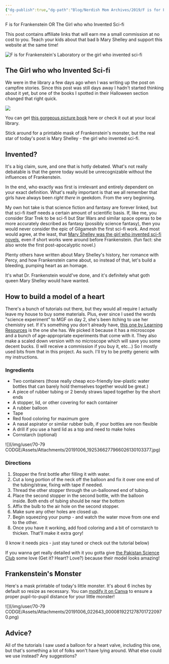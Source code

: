 ```yaml
---
{"dg-publish":true,"dg-path":"Blog/Nerdish Mom Archives/2019/F is for Frankenstein.md","permalink":"/blog/nerdish-mom-archives/2019/f-is-for-frankenstein/","title":"F is for Frankenstein OR The Girl who invented sci-fi","created":"","updated":""}
---
```



F is for Frankenstein OR The Girl who who Invented Sci-fi  

This post contains affiliate links that will earn me a small commission at no cost to you. Teach your kids about that bad b Mary Shelley and support this website at the same time! 

![F is for Frankenstein's Laboratory or the girl who invented sci-fi](https://lh3.googleusercontent.com/8ZA-gM_9m8lSz1NPlGxfFYjVo18vbYPj3NifTj3C9gf8iNEbGYXBXX5hzKTv6J4jvR85gMwJAliY3EjmlWwnp61ZagRJNkKXvA-akDwTVssJ-630eLdQiMjDhNf24eDQ2a8nE0-F)

## The Girl who who Invented Sci-fi

We were in the library a few days ago when I was writing up the post on campfire stories. Since this post was still days away I hadn't started thinking about it yet, but one of the books I spotted in their Halloween section changed that right quick. 

![](https://lh3.googleusercontent.com/SfEuxgjB1yVE564yeBHVO0ZelR5GDTFqUp-2mJOBwydlliMQc87szlJ3c-dc3iTNZHi6-1Qz8IWOHRRGXAtOW7awI54rl--APR8rioE_tG_fUX-N4ysYTQNQInNHZ7ABJ-25JXtY)

You can get [this gorgeous picture book](https://amzn.to/2VdYa0O) here or check it out at your local library.

Stick around for a printable mask of Frankenstein's monster, but the real star of today's post is Mary Shelley - the girl who invented sci-fi. 

## Invented? 

It's a big claim, sure, and one that is hotly debated. What's not really debatable is that the genre today would be unrecognizable without the influences of Frankenstein. 

In the end, who exactly was first is irrelevant and entirely dependent on your exact definition. What's really important is that we all remember that girls have always been _right there_ in geekdom. From the very beginning.

My own hot take is that science fiction and fantasy are forever linked, but that sci-fi itself needs a certain amount of scientific basis. If, like me, you consider Star Trek to be sci-fi but Star Wars and similar space operas to be more accurately described as fantasy (possibly science fantasy), then you would never consider the epic of Gilgamesh the first sci-fi work. And most would agree, at the least, that [Mary Shelley was the girl who invented sci-fi novels](https://battlefieldearth.com/a-short-history-of-the-birth-of-sci-fi/), even if short works were around before Frankenstein. (fun fact: she also wrote the first post-apocalyptic novel.)

Plenty others have written about Mary Shelley's history, her romance with Percy, and how Frankenstein came about, so instead of that, let's build a bleeding, pumping heart as an homage. 

It's what Dr. Frankenstein would've done, and it's definitely what goth queen Mary Shelley would have wanted. 

## How to build a model of a heart

There's a bunch of tutorials out there, but they would all require I actually leave my house to buy some materials. Plus, ever since I used the words "science experiment" to MGF on day 2, she's been itching to use her chemistry set. If it's something you don't already have, [this one by Learning Resources](https://amzn.to/2IrA1ie) is the one she has. We picked it because it has a microscope and a bunch of age-appropriate experiments that come with it. They also make a scaled down version with no microscope which will save you some decent bucks. (I will receive a commission if you buy it, etc…) So I mostly used bits from that in this project. As such. I'll try to be pretty generic with my instructions. 

### Ingredients

- Two containers (those really cheap eco-friendly low-plastic water bottles that can barely hold themselves together would be great.) 
- A piece of rubber tubing or 2 bendy straws taped together by the short ends
- A stopper, lid, or other covering for each container
- A rubber balloon 
- Tape
- Red food coloring for maximum gore
- A nasal aspirator or similar rubber bulb, if your bottles are non flexible 
- A drill if you use a hard lid as a top and need to make holes
- Cornstarch (optional)

![](/img/user/70-79 CODGE/Assets/Attachments/20191006_1925366277966026130103377.jpg)

### Directions

1. Stopper the first bottle after filling it with water. 
2. Cut a long portion of the neck off the balloon and fix it over one end of the tubing/straw, fixing with tape if needed. 
3. Thread the other stopper through the un-ballooned end of tubing. 
4. Place the second stopper in the second bottle, with the balloon inside. Both ends of tubing should be near the bottom
5. Affix the bulb to the air hole on the second stopper. 
6. Make sure any other holes are closed up. 
7. Begin squeezing your pump - and watch the water move from one end to the other. 
8. Once you have it working, add food coloring and a bit of cornstarch to thicken. That'll make it extra gory! 

(I know it needs pics - just stay tuned or check out the tutorial below)   

If you wanna get really detailed with it you gotta give [the Pakistan Science Club](https://paksc.org/pk/science-experiments-urdu/working-model-of-heart/) some love (Get it? Heart? Love?) because their model looks amazing!

## Frankenstein's Monster

Here's a mask printable of today's little monster. It's about 6 inches by default so resize as necessary. You can [modify it on Canva](https://canva.me/CSJp57sFy0) to ensure a proper pupil-to-pupil distance for your little monster!

![](/img/user/70-79 CODGE/Assets/Attachments/20191006_022643_00008192212787017220970.png)

## Advice? 

All of the tutorials I saw used a balloon for a heart valve, including this one, but that's something a lot of folks won't have lying around. What else could we use instead? Any suggestions?

